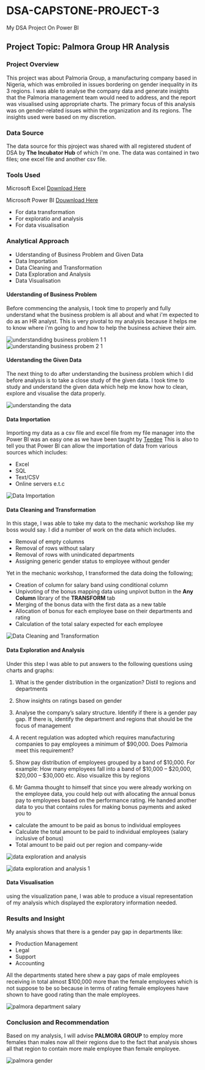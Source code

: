 # DSA-CAPSTONE-PROJECT-3
My DSA Project On Power BI
## Project Topic: Palmora Group HR Analysis
### Project Overview
This project was about Palmoria Group, a manufacturing company based in Nigeria, which was embroiled in issues 
bordering on gender inequality in its 3 regions. I was able to analyse the company data and generate insights that the Palmoria management 
team would need to address, and the report was visualised using appropriate charts. The primary focus of this analysis was on gender-related issues within the organization and its 
regions. The insights used were based on my discretion.
### Data Source
The data source for this pjroject was shared with all registered student of DSA by **The Incubator Hub** of which i'm one. The data was contained in two files; one excel file and another csv file.
### Tools Used
Microsoft Excel [Download Here](https://www.microsoft.com/en/microsoft-365/excel)

Microsoft Power BI [Douwnload Here](https://www.microsoft.com/en-us/download/details.aspx?id=58494)
- For data transformation
- For exploratio and analysis
- For data visualisation
### Analytical Approach
- Uderstanding of Business Problem and Given Data
- Data Importation
- Data Cleaning and Transformation
- Data Exploration and Analysis
- Data Visualisation
#### Uderstanding of Business Problem  
Before commencing the analysis, I took time to properly and fully understand what the business problem is all about and what i'm expected to do as an HR analyst. This is very pivotal to my analysis because it helps me to know where i'm going to and how to help the business achieve their aim.


![understandidng business problem 1 1](https://github.com/user-attachments/assets/9e5be27b-2d96-4f8f-9b8a-02be61bd32a0)
![understanding business probem 2 1](https://github.com/user-attachments/assets/ba855655-e15d-4625-acfb-80be70abed07)

#### Uderstanding the Given Data
The next thing to do after understanding the business problem which I did before analysis is to take a close study of the given data. I took time to study and understand the given data which help me know how to clean, explore and visualise the data properly.

![understanding the data](https://github.com/user-attachments/assets/7240788d-7763-4d42-b5dc-95db37406784)

#### Data Importation

Importing my data as a csv file and excel file from my file manager into the Power BI was an easy one as we have been taught by [Teedee](https://www.linkedin.com/in/temidayoayeni/) This is also to tell you that Power BI can allow the importation of data from various sources which includes:
  - Excel
  - SQL
  - Text/CSV
  - Online servers e.t.c

![Data Importation](https://github.com/user-attachments/assets/b4bea847-af4c-4076-93e1-216449c3d0a8)

#### Data Cleaning and Transformation
In this stage, I was able to take my data to the mechanic workshop like my boss would say. I did a number of work on the data which includes.
 - Removal of  empty columns
 - Removal of rows without salary
 - Removal of rows with unindicated departments
 - Assigning generic gender status to employee without gender

Yet in the mechanic workshop, I transformed the data doing the following;
 - Creation of column for salary band using conditional column
 - Unpivoting of the bonus mapping data using unpivot button in the **Any Column** library of the **TRANSFORM** tab
 - Merging of the bonus data with the first data as a new table 
 - Allocation of bonus for each employee base on their departments and rating
 - Calculation of the total salary expected for each employee

![Data Cleaning and Transformation](https://github.com/user-attachments/assets/4c28b30a-2da8-4392-b035-628389ef19e3)

#### Data Exploration and Analysis
Under this step I was able to put answers to the following questions using charts and graphs:

  1. What is the gender distribution in the organization? Distil to regions and departments

  2. Show insights on ratings based on gender

  3. Analyse the company’s salary structure. Identify if there is a gender pay gap. If there is, identify the department and regions that should be the focus of management

  4. A recent regulation was adopted which requires manufacturing companies to pay employees a minimum of $90,000. Does Palmoria meet this requirement?
     
  6. Show pay distribution of employees grouped by a band of $10,000. For example: How many employees fall into a band of $10,000 – $20,000, $20,000 – $30,000 etc. Also visualize this by regions
     
  8. Mr Gamma thought to himself that since you were already working on the employee data, you could help out with allocating the annual bonus pay to employees based on the performance rating. He handed another data to you that contains rules for making bonus payments and asked you to
   - calculate the amount to be paid as bonus to individual employees
   - Calculate the total amount to be paid to individual employees (salary inclusive of bonus)
   - Total amount to be paid out per region and company-wide

![data exploration and analysis](https://github.com/user-attachments/assets/f285f797-0204-4297-be92-b6441fbe1c06)

![data exploration and analysis 1](https://github.com/user-attachments/assets/b31d4d20-7549-4f40-8eed-03b03c157f58)

#### Data Visualisation
using the visualization pane, I was able to produce a visual representation of my analysis which displayed the exploratory information needed.

### Results and Insight
My analysis shows that there is a gender pay gap in departments like:
 - Production Management
 - Legal
 - Support
 - Accounting

All the departments stated here shew a pay gaps of male employees receiving in total almost $100,000 more than the female employees which is not suppose to be so because in terms of rating female employees have shown to have good rating than the male employees.

![palmora department salary](https://github.com/user-attachments/assets/3f0a5ebe-cead-4c64-a350-3636158ec695)

### Conclusion and Recommendation
Based on my analysis, I  will advise **PALMORA GROUP** to employ more females than males now all their regions due to the fact that analysis shows all that region to contain more male employee than female employee.

![palmora gender](https://github.com/user-attachments/assets/271989b5-3006-497a-81bd-ef6c05513859)

